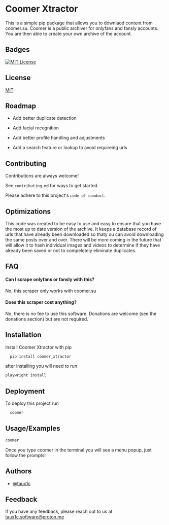 
# Coomer Xtractor

This is a simple pip package that allows you to downlaod content from coomer.su. Coomer is a public archiver for onlyfans and fansly accounts. You are then able to create your own archive of the account.



## Badges


[![MIT License](https://img.shields.io/badge/License-MIT-green.svg)](https://choosealicense.com/licenses/mit/)






## License

[MIT](https://choosealicense.com/licenses/mit/)


## Roadmap

- Add better duplicate detection

- Add facial recognition

- Add better profile handling and adjustments

- Add a search feature or lookup to avoid requireing urls



## Contributing

Contributions are always welcome!

See `contributing.md` for ways to get started.

Please adhere to this project's `code of conduct`.


## Optimizations

This code was created to be easy to use and easy to ensure that you have the most up to date version of the archive. It keeps a database record of urls that have already been downloaded so thaty ou can avoid downloading the same posts over and over. There will be more coming in the future that will allow it to hash individual images and videos to determine if they have already been saved or not to compeletely eliminate duplicates.


## FAQ

#### Can I scrape onlyfans or fansly with this?

No, this scraper only works with coomer.su

#### Does this scraper cost anything?

No, there is no fee to use this software. Donations are welcome (see the donations section) but are not required.




## Installation

Install Coomer Xtractor with pip

```bash
  pip install coomer_xtractor
```

after installing you will need to run
```bash
playwright install
```


    
## Deployment

To deploy this project run

```bash
  coomer
```


## Usage/Examples

```bash
coomer
```

Once you type coomer in the terminal you will see a menu popup, just follow the prompts!


## Authors

- [@taux1c](https://www.github.com/taux1c)





## Feedback

If you have any feedback, please reach out to us at taux1c.software@proton.me

